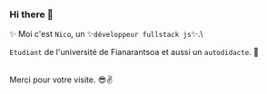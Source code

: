### Hi there 👋

 ✨ Moi c'est `Nico`, un ✨`développeur fullstack js`✨.\
 
`Etudiant` de l'université de Fianarantsoa et aussi un `autodidacte`. 🤩

\
Merci pour votre visite. 😎✌️
<!--
**ks-krimi/ks-krimi** is a ✨ _special_ ✨ repository because its `README.md` (this file) appears on your GitHub profile.

Here are some ideas to get you started:

- 🔭 I’m currently working on ...
- 🌱 I’m currently learning ...
- 👯 I’m looking to collaborate on ...
- 🤔 I’m looking for help with ...
- 💬 Ask me about ...
- 📫 How to reach me: ...
- 😄 Pronouns: ...
- ⚡ Fun fact: ...
-->

